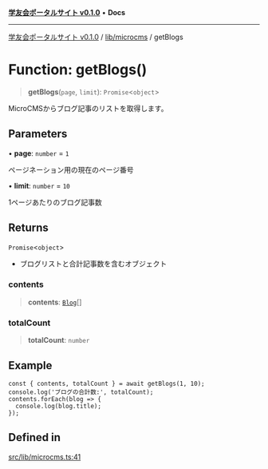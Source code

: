 [**学友会ポータルサイト v0.1.0**](../../../README.md) • **Docs**

***

[学友会ポータルサイト v0.1.0](../../../modules.md) / [lib/microcms](../README.md) / getBlogs

# Function: getBlogs()

> **getBlogs**(`page`, `limit`): `Promise`\<`object`\>

MicroCMSからブログ記事のリストを取得します。

## Parameters

• **page**: `number` = `1`

ページネーション用の現在のページ番号

• **limit**: `number` = `10`

1ページあたりのブログ記事数

## Returns

`Promise`\<`object`\>

- ブログリストと合計記事数を含むオブジェクト

### contents

> **contents**: [`Blog`](../../types/type-aliases/Blog.md)[]

### totalCount

> **totalCount**: `number`

## Example

```
const { contents, totalCount } = await getBlogs(1, 10);
console.log('ブログの合計数:', totalCount);
contents.forEach(blog => {
  console.log(blog.title);
});
```

## Defined in

[src/lib/microcms.ts:41](https://github.com/iU-Alumni-Association/gakuyukai-new/blob/9032bc93fe144cf1419e63a5b72095e28cfeb84b/src/lib/microcms.ts#L41)
